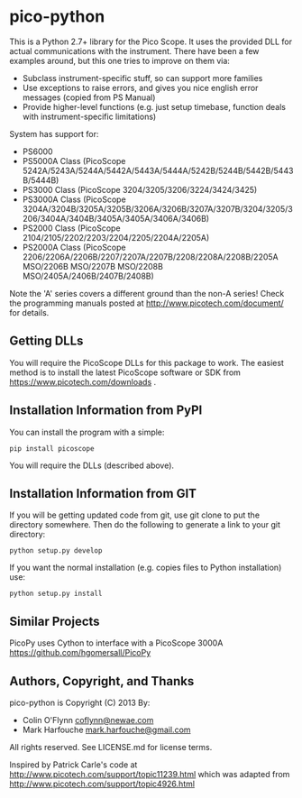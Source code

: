 pico-python
===========
This is a Python 2.7+ library for the Pico Scope. It uses the provided DLL
for actual communications with the instrument. There have been a few examples
around, but this one tries to improve on them via:
  * Subclass instrument-specific stuff, so can support more families
  * Use exceptions to raise errors, and gives you nice english error messages (copied from PS Manual)
  * Provide higher-level functions (e.g. just setup timebase, function deals with instrument-specific limitations)

System has support for:
 * PS6000
 * PS5000A Class (PicoScope 5242A/5243A/5244A/5442A/5443A/5444A/5242B/5244B/5442B/5443B/5444B)
 * PS3000 Class (PicoScope 3204/3205/3206/3224/3424/3425)
 * PS3000A Class (PicoScope 3204A/3204B/3205A/3205B/3206A/3206B/3207A/3207B/3204/3205/3206/3404A/3404B/3405A/3405A/3406A/3406B)
 * PS2000 Class (PicoScope 2104/2105/2202/2203/2204/2205/2204A/2205A)
 * PS2000A Class (PicoScope 2206/2206A/2206B/2207/2207A/2207B/2208/2208A/2208B/2205A MSO/2206B MSO/2207B MSO/2208B MSO/2405A/2406B/2407B/2408B)

Note the 'A' series covers a different ground than the non-A series! Check the programming manuals posted at http://www.picotech.com/document/ for details.

Getting DLLs
------------

You will require the PicoScope DLLs for this package to work. The easiest method is to install the latest PicoScope software
or SDK from https://www.picotech.com/downloads .

Installation Information from PyPI
----------------------------------

You can install the program with a simple:
```
pip install picoscope
```

You will require the DLLs (described above).

Installation Information from GIT
---------------------------------
If you will be getting updated code from git, use git clone to put the directory
somewhere. Then do the following to generate a link to your git directory:
```
python setup.py develop
```

If you want the normal installation (e.g. copies files to Python installation) use:
```
python setup.py install
```


Similar Projects
------------------------------
PicoPy uses Cython to interface with a PicoScope 3000A
https://github.com/hgomersall/PicoPy


Authors, Copyright, and Thanks
------------------------------
pico-python is Copyright (C) 2013 By:
 * Colin O'Flynn <coflynn@newae.com>
 * Mark Harfouche <mark.harfouche@gmail.com>
 
 All rights reserved.
See LICENSE.md for license terms.

Inspired by Patrick Carle's code at http://www.picotech.com/support/topic11239.html
which was adapted from http://www.picotech.com/support/topic4926.html
